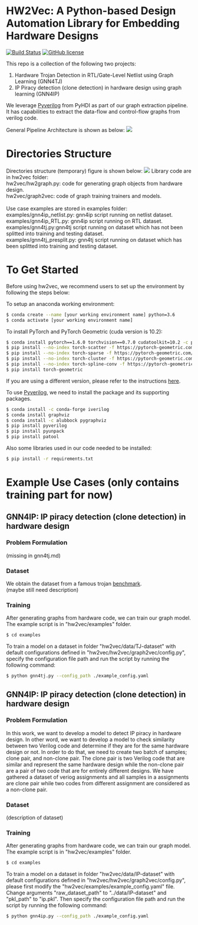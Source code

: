 # HW2Vec: A Python-based Design Automation Library for Embedding Hardware Designs
[![Build Status](https://travis-ci.com/louisccc/hw2vec.svg?branch=master)](https://travis-ci.com/github/louisccc/hw2vec) [![GitHub license](https://img.shields.io/github/license/Sujit-O/pykg2vec.svg)](https://github.com/Sujit-O/pykg2vec/blob/master/LICENSE)

This repo is a collection of the following two projects:
1. Hardware Trojan Detection in RTL/Gate-Level Netlist using Graph Learning (GNN4TJ)
2. IP Piracy detection (clone detection) in hardware design using graph learning (GNN4IP)

We leverage [Pyverilog](https://github.com/PyHDI/Pyverilog) from PyHDI as part of our graph extraction pipeline. It has capabilities to extract the data-flow and control-flow graphs from verilog code.

General Pipeline Architecture is shown as below:
![](https://github.com/louisccc/hw2vec/blob/master/figures/pipeline.png?raw=true)

# Directories Structure
Directories structure (temporary) figure is shown below:
![](https://github.com/louisccc/hw2vec/blob/master/figures/folder%20structure.png?raw=true)
Library code are in hw2vec folder:<br>
hw2vec/hw2graph.py: code for generating graph objects from hardware design.<br>
hw2vec/graph2vec: code of graph training trainers and models.<br>
<br>
Use case examples are stored in examples folder:<br>
examples/gnn4ip_netlist.py: gnn4ip script running on netlist dataset.<br>
examples/gnn4ip_RTL.py: gnn4ip script running on RTL dataset.<br>
examples/gnn4tj.py:gnn4tj script running on dataset which has not been splitted into training and testing dataset. <br>
examples/gnn4tj_presplit.py: gnn4tj script running on dataset which has been splitted into training and testing dataset. <br>




# To Get Started
Before using hw2vec, we recommend users to set up the environment by following the steps below:

To setup an anaconda working environment: 
```sh
$ conda create --name [your working environment name] python=3.6
$ conda activate [your working environment name]
```
To install PyTorch and PyTorch Geometric (cuda version is 10.2):
```sh
$ conda install pytorch==1.6.0 torchvision==0.7.0 cudatoolkit=10.2 -c pytorch
$ pip install --no-index torch-scatter -f https://pytorch-geometric.com/whl/torch-1.6.0+cu102.html
$ pip install --no-index torch-sparse -f https://pytorch-geometric.com/whl/torch-1.6.0+cu102.html
$ pip install --no-index torch-cluster -f https://pytorch-geometric.com/whl/torch-1.6.0+cu102.html
$ pip install --no-index torch-spline-conv -f https://pytorch-geometric.com/whl/torch-1.6.0+cu102.html
$ pip install torch-geometric
```
If you are using a different version, please refer to the instructions [here](https://pytorch-geometric.readthedocs.io/en/latest/notes/installation.html).

To use [Pyverilog](https://github.com/PyHDI/Pyverilog), we need to install the package and its supporting packages.
```sh
$ conda install -c conda-forge iverilog
$ conda install graphviz
$ conda install -c alubbock pygraphviz
$ pip install pyverilog
$ pip install pyunpack
$ pip install patool
```
Also some libraries used in our code needed to be installed:
```sh
$ pip install -r requirements.txt
```


# Example Use Cases (only contains training part for now)
## GNN4IP: IP piracy detection (clone detection) in hardware design
### Problem Formulation
(missing in gnn4tj.md)

### Dataset
We obtain the dataset from a famous trojan [benchmark](https://www.trust-hub.org/benchmarks/trojan). <br>
(maybe still need description)

### Training
After generating graphs from hardware code, we can train our graph model. The example script is in "hw2vec/examples" folder.
```sh
$ cd examples
```
To train a model on a dataset in folder "hw2vec/data/TJ-dataset" with default configurations defined in "hw2vec/hw2vec/graph2vec/config.py", specify the configuration file path and run the script by running the following command:
```sh
$ python gnn4tj.py --config_path ./example_config.yaml
```

## GNN4IP: IP piracy detection (clone detection) in hardware design
### Problem Formulation
In this work, we want to develop a model to detect IP piracy in hardware design. In other word, we want to develop a model to check similarity between two Verilog code and determine if they are for the same hardware design or not. In order to do that, we need to create two batch of samples; clone pair, and non-clone pair. The clone pair is two Verilog code that are similar and represent the same hardware design while the non-clone pair are a pair of two code that are for entirely different designs. We have gathered a dataset of veriog assignments and all samples in a assignments are clone pair while two codes from different assignment are considered as a non-clone pair.

### Dataset
(description of dataset)

### Training
After generating graphs from hardware code, we can train our graph model. The example script is in "hw2vec/examples" folder.
```sh
$ cd examples
```
To train a model on a dataset in folder "hw2vec/data/IP-dataset" with default configurations defined in "hw2vec/hw2vec/graph2vec/config.py", please first modify the "hw2vec/examples/example_config.yaml" file. Change arguments "raw_dataset_path" to "../data/IP-dataset" and "pkl_path" to "ip.pkl". Then specify the configuration file path and run the script by running the following command:
```sh
$ python gnn4ip.py --config_path ./example_config.yaml
```
